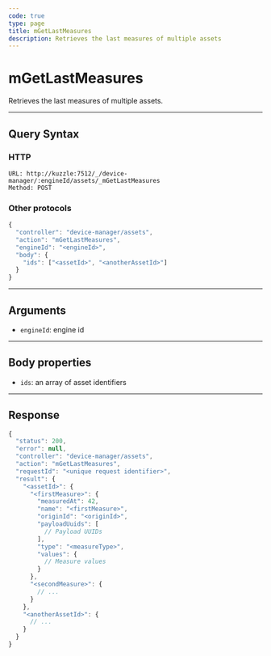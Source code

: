 ```yaml
---
code: true
type: page
title: mGetLastMeasures
description: Retrieves the last measures of multiple assets
---
```


# mGetLastMeasures

Retrieves the last measures of multiple assets.

---

## Query Syntax

### HTTP

```http
URL: http://kuzzle:7512/_/device-manager/:engineId/assets/_mGetLastMeasures
Method: POST
```

### Other protocols

```js
{
  "controller": "device-manager/assets",
  "action": "mGetLastMeasures",
  "engineId": "<engineId>",
  "body": {
    "ids": ["<assetId>", "<anotherAssetId>"]
  }
}
```

---

## Arguments

- `engineId`: engine id

---

## Body properties

- `ids`: an array of asset identifiers 

---

## Response

```js
{
  "status": 200,
  "error": null,
  "controller": "device-manager/assets",
  "action": "mGetLastMeasures",
  "requestId": "<unique request identifier>",
  "result": {
    "<assetId>": {
      "<firstMeasure>": {
        "measuredAt": 42,
        "name": "<firstMeasure>",
        "originId": "<originId>",
        "payloadUuids": [
          // Payload UUIDs
        ],
        "type": "<measureType>",
        "values": {
          // Measure values
        }
      },
      "<secondMeasure>": {
        // ...
      }
    },
    "<anotherAssetId>": {
      // ...
    }
  }
}
```
